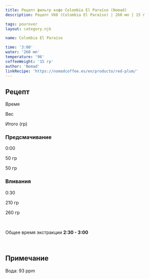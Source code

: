 ```yaml
---
title: Рецепт фильтр кофе Colombia El Paraíso (Nomad)
description: Рецепт V60 (Colombia El Paraíso) | 260 мл | 15 г

tags: pourover
layout: category.njk

name: Colombia El Paraíso

time: '3:00'
water: '260 мл'
temperature: '96'
coffeeWeight: '15 гр'
author: 'Nomad'
linkRecipe: 'https://nomadcoffee.es/en/producto/red-plum/'
---
```


## Рецепт


<div class="time-line">

Время

Вес

Итого (гр)

</div>

### Предсмачивание

<div class="time-line">

0:00

50 гр

50 гр

</div>


### Вливания

<div class="time-line">

0:30

210 гр

260 гр

</div>

<br>

Общее время экстракции __2:30 - 3:00__

<br>
<div class="info-warm">

## Примечание

Вода: 93 ppm
</div>


